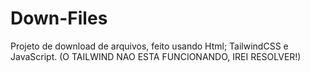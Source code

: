 # Down-Files
Projeto de download de arquivos, feito usando Html; TailwindCSS e JavaScript.
(O TAILWIND NAO ESTA FUNCIONANDO, IREI RESOLVER!)
